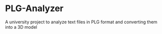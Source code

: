 # PLG-Analyzer
A university project to analyze text files in PLG format and converting them into a 3D model
